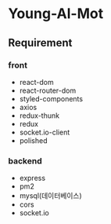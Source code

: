 # Young-Al-Mot



## Requirement
### front
* react-dom
* react-router-dom
* styled-components
* axios
* redux-thunk
* redux
* socket.io-client
* polished
### backend
* express
* pm2
* mysql(데이터베이스)
* cors
* socket.io
